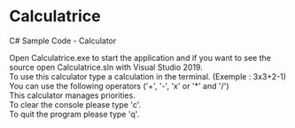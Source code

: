 # Calculatrice
C# Sample Code - Calculator
  
Open Calculatrice.exe to start the application and if you want to see the source open Calculatrice.sln with Visual Studio 2019.  
To use this calculator type a calculation in the terminal. (Exemple : 3x3+2-1)  
You can use the following operators ('+', '-', 'x' or '*' and '/')  
This calculator manages priorities.  
To clear the console please type 'c'.  
To quit the program please type 'q'.
